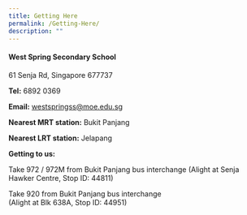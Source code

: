```yaml
---
title: Getting Here
permalink: /Getting-Here/
description: ""
---
```

#### **West Spring Secondary School**

61 Senja Rd, Singapore 677737

**Tel:** 6892 0369

**Email:** westspringss@moe.edu.sg

 **Nearest MRT station:** Bukit Panjang 
 
 **Nearest LRT station:** Jelapang
 
**Getting to us:**

Take 972 / 972M from Bukit Panjang bus interchange (Alight at Senja Hawker Centre, Stop ID: 44811)

Take 920 from Bukit Panjang bus interchange    
(Alight at Blk 638A, Stop ID: 44951)
